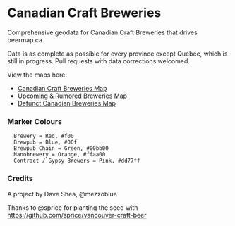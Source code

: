 Canadian Craft Breweries
========================

Comprehensive geodata for Canadian Craft Breweries that drives beermap.ca.

Data is as complete as possible for every province except Quebec, which is still in progress. Pull requests with data corrections welcomed.

View the maps here:

* [Canadian Craft Breweries Map](https://github.com/mezzoblue/canadian-craft-breweries/blob/master/canadian-craft-breweries.geojson)
* [Upcoming & Rumored Breweries Map](https://github.com/mezzoblue/canadian-craft-breweries/blob/master/upcoming-rumoured.geojson)
* [Defunct Canadian Breweries Map](https://github.com/mezzoblue/canadian-craft-breweries/blob/master/defunct.geojson)

### Marker Colours

```
  Brewery = Red, #f00
  Brewpub = Blue, #00f
  Brewpub Chain = Green, #00bb00
  Nanobrewery = Orange, #ffaa00
  Contract / Gypsy Brewers = Pink, #dd77ff  
```

### Credits

A project by Dave Shea, @mezzoblue

Thanks to @sprice for planting the seed with https://github.com/sprice/vancouver-craft-beer
